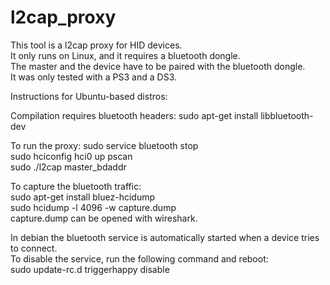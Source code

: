 l2cap_proxy
===========

This tool is a l2cap proxy for HID devices.  
It only runs on Linux, and it requires a bluetooth dongle.  
The master and the device have to be paired with the bluetooth dongle.  
It was only tested with a PS3 and a DS3.  

Instructions for Ubuntu-based distros:  

Compilation requires bluetooth headers:
sudo apt-get install libbluetooth-dev  

To run the proxy:
sudo service bluetooth stop  
sudo hciconfig hci0 up pscan  
sudo ./l2cap master_bdaddr  

To capture the bluetooth traffic:  
sudo apt-get install bluez-hcidump  
sudo hcidump -l 4096 -w capture.dump  
capture.dump can be opened with wireshark.  

In debian the bluetooth service is automatically started when a device tries to connect.  
To disable the service, run the following command and reboot:  
sudo update-rc.d triggerhappy disable  
